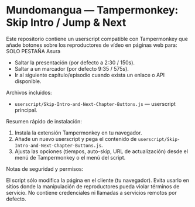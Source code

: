 
# Mundomangua — Tampermonkey: Skip Intro / Jump & Next

Este repositorio contiene un userscript compatible con Tampermonkey que añade botones sobre los reproductores de vídeo en páginas web para:
SOLO PESTAÑA Asura
- Saltar la presentación (por defecto a 2:30 / 150s).
- Saltar a un marcador (por defecto 9:35 / 575s).
- Ir al siguiente capítulo/episodio cuando exista un enlace o API disponible.

Archivos incluidos:

- `userscript/Skip-Intro-and-Next-Chapter-Buttons.js` — userscript principal.

Resumen rápido de instalación:

1. Instala la extensión Tampermonkey en tu navegador.
2. Añade un nuevo userscript y pega el contenido de `userscript/Skip-Intro-and-Next-Chapter-Buttons.js`.
3. Ajusta las opciones (tiempos, auto-skip, URL de actualización) desde el menú de Tampermonkey o el menú del script.

Notas de seguridad y permisos:

El script sólo modifica la página en el cliente (tu navegador). Evita usarlo en sitios donde la manipulación de reproductores pueda violar términos de servicio. No contiene credenciales ni llamadas a servicios remotos por defecto.

